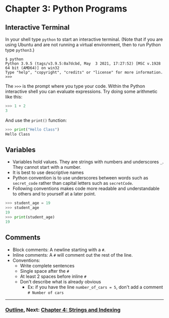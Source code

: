 # Chapter 3: Python Programs

## Interactive Terminal

In your shell type `python` to start an interactive terminal.  (Note that if you are using Ubuntu and are not running a virtual environment, then to run Python type `python3`.)
```
$ python
Python 3.9.5 (tags/v3.9.5:0a7dcbd, May  3 2021, 17:27:52) [MSC v.1928 64 bit (AMD64)] on win32
Type "help", "copyright", "credits" or "license" for more information.
>>>
```
The `>>>` is the prompt where you type your code.  Within the Python interactive shell you can evaluate expressions.  Try doing some arithmetic like this:
```python
>>> 1 + 2
3
```
And use the `print()` function:
```python
>>> print("Hello Class")
Hello Class
```



## Variables

* Variables hold values.  They are strings with numbers and underscores `_`.  They cannot start with a number. 
* It is best to use descriptive names
* Python convention is to use underscores between words such as `secret_code` rather than capital letters such as `secretCode`.
* Following conventions makes code more readable and understandable to others and to yourself at a later point.
```python
>>> student_age = 19
>>> student_age
19
>>> print(student_age)
19
```

## Comments
* Block comments: A newline starting with a `#`.  
* Inline comments: A `#` will comment out the rest of the line.
* Conventions:
  * Write complete sentences
  * Single space after the `#`
  * At least 2 spaces before inline `#`
  * Don't describe what is already obvious
    * Ex: if you have the line `number_of_cars = 5`, don't add a comment `# Number of cars`

___
### [Outline](README.md), Next: [Chapter 4: Strings and Indexing](Chapter_04_Strings_and_Indexing.md)
